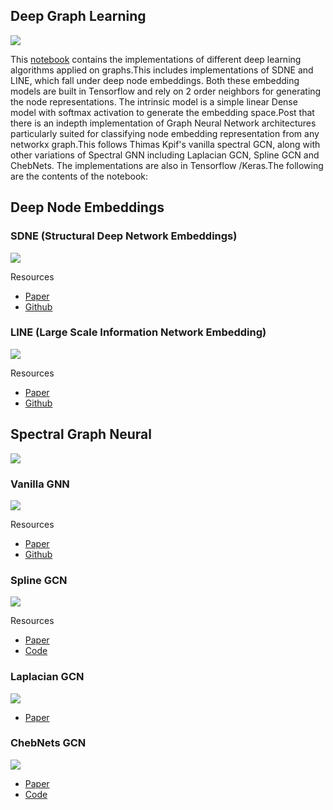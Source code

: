 ## Deep Graph Learning


<img src="https://pbs.twimg.com/media/DPJSagrX0AAYdSy.jpg">

This [notebook](https://www.kaggle.com/abhilash1910/nlp-workshop-ml-india-deep-graph-learning) contains the implementations of different deep learning algorithms applied on graphs.This includes implementations of SDNE and LINE, which fall under deep node embeddings. Both these embedding models are built in Tensorflow and rely on 2 order neighbors for generating the node representations. The intrinsic model is a simple linear Dense model with softmax activation to generate the embedding space.Post that there is an indepth implementation of Graph Neural Network architectures particularly suited for classifying node embedding representation from any networkx graph.This follows Thimas Kpif's vanilla spectral GCN, along with other variations of Spectral GNN including Laplacian GCN, Spline GCN and ChebNets. The implementations are also in Tensorflow /Keras.The following are the contents of the notebook:

## Deep Node Embeddings

### SDNE (Structural Deep Network Embeddings)

<img src="https://www.programmersought.com/images/979/223a8a8bc9b82f9255018d248c355c8b.png">

Resources

- [Paper](http://www.kdd.org/kdd2016/papers/files/rfp0191-wangAemb.pdf)
- [Github](https://github.com/suanrong/SDNE)

### LINE (Large Scale Information Network Embedding)

<img src="https://www.programmersought.com/images/996/f42357dccce22d2ee44665a2ece8e63c.png">

Resources

- [Paper](https://arxiv.org/abs/1503.03578v1)
- [Github](https://github.com/tangjianpku/LINE)


## Spectral Graph Neural 


<img src="https://image.slidesharecdn.com/smartbean-gcn-2019-03-07-naver-d2-sf-190311050200/95/graph-convolutional-neural-networks-22-638.jpg?cb=1552280822">


### Vanilla GNN

<img src="https://miro.medium.com/max/875/1*THVRB8-wHODA3yDUykasIg.png">

Resources

- [Paper](https://arxiv.org/abs/1609.02907)
- [Github](https://github.com/tkipf/gcn)

### Spline GCN

<img src="https://user-images.githubusercontent.com/6945922/38685459-42b2bcae-3e72-11e8-88cc-4b61e41dbd93.png">

Resources

- [Paper](https://openaccess.thecvf.com/content_cvpr_2018/papers/Fey_SplineCNN_Fast_Geometric_CVPR_2018_paper.pdf)
- [Code](https://paperswithcode.com/paper/splinecnn-fast-geometric-deep-learning-with/review/)


### Laplacian GCN

<img src="https://atcold.github.io/pytorch-Deep-Learning/images/week13/13-2/Figure1.png">

- [Paper](https://arxiv.org/abs/1809.09839)

### ChebNets GCN

<img src="https://camo.githubusercontent.com/8e2394416491aeb0064cefd8d9bbb5ac73e26006b5a56690a83938d8d0a59dc8/68747470733a2f2f692e6962622e636f2f516366684a524a2f53637265656e73686f742d323032302d30392d31372d61742d362d35302d32372d414d2e6a7067">

- [Paper](https://arxiv.org/abs/1911.05467)
- [Code](https://github.com/rusty1s/pytorch_geometric)


